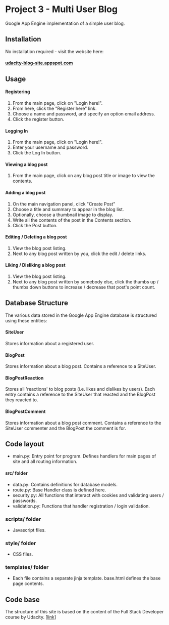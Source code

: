 # Project 3 - Multi User Blog
Google App Engine implementation of a simple user blog.

## Installation
No installation required - visit the website here:
#### [udacity-blog-site.appspot.com](http://www.udacity-blog-site.appspot.com)

## Usage
#### Registering
1. From the main page, click on "Login here!".
2. From here, click the "Register here" link.
3. Choose a name and password, and specify an option email address.
4. Click the register button.

#### Logging In
1. From the main page, click on "Login here!".
2. Enter your username and password.
3. Click the Log In button.

#### Viewing a blog post
1. From the main page, click on any blog post title or image to view the contents.

#### Adding a blog post
1. On the main navigation panel, click "Create Post"
2. Choose a title and summary to appear in the blog list.
3. Optionally, choose a thumbnail image to display.
4. Write all the contents of the post in the Contents section.
5. Click the Post button.

#### Editing / Deleting a blog post
1. View the blog post listing.
2. Next to any blog post written by you, click the edit / delete links.

#### Liking / Disliking a blog post
1. View the blog post listing.
2. Next to any blog post written by somebody else, click the thumbs up / thumbs down buttons to increase / decrease that post's point count.

## Database Structure
The various data stored in the Google App Engine database is structured using these entities:

#### SiteUser
Stores information about a registered user.

#### BlogPost
Stores information about a blog post. Contains a reference to a SiteUser.

#### BlogPostReaction
Stores all 'reactions' to blog posts (i.e. likes and dislikes by users). Each entry contains a reference to the SiteUser that reacted and the BlogPost they reacted to.

#### BlogPostComment
Stores information about a blog post comment. Contains a reference to the SiteUser commenter and the BlogPost the comment is for.

## Code layout
- main.py: Entry point for program. Defines handlers for main pages of site and all routing information.

#### src/ folder
- data.py: Contains definitions for database models.
- route.py: Base Handler class is defined here.
- security.py: All functions that interact with cookies and validating users / passwords.
- validation.py: Functions that handler registration / login validation.

### scripts/ folder
- Javascript files.


### style/ folder
- CSS files.


### templates/ folder
- Each file contains a separate jinja template. base.html defines the base page contents.

## Code base
The structure of this site is based on the content of the Full Stack Developer course by Udacity. [[link](https://github.com/adarsh0806/udacity-full-stack/tree/master/p2)]
